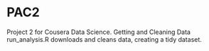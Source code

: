 # PAC2
Project 2 for Cousera Data Science.  Getting and Cleaning Data
run_analysis.R downloads and cleans data, creating a tidy dataset.
